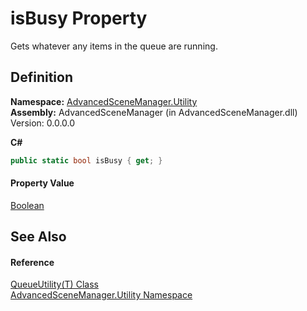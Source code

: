 # isBusy Property


Gets whatever any items in the queue are running.



## Definition
**Namespace:** <a href="N_AdvancedSceneManager_Utility.md">AdvancedSceneManager.Utility</a>  
**Assembly:** AdvancedSceneManager (in AdvancedSceneManager.dll) Version: 0.0.0.0

**C#**
``` C#
public static bool isBusy { get; }
```



#### Property Value
<a href="https://learn.microsoft.com/dotnet/api/system.boolean" target="_blank" rel="noopener noreferrer">Boolean</a>

## See Also


#### Reference
<a href="T_AdvancedSceneManager_Utility_QueueUtility_1.md">QueueUtility(T) Class</a>  
<a href="N_AdvancedSceneManager_Utility.md">AdvancedSceneManager.Utility Namespace</a>  
